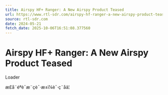 ```yaml
---
title: Airspy HF+ Ranger: A New Airspy Product Teased
url: https://www.rtl-sdr.com/airspy-hf-ranger-a-new-airspy-product-teased/
source: rtl-sdr.com
date: 2024-05-21
fetch_date: 2025-10-06T16:51:08.377560
---
```


# Airspy HF+ Ranger: A New Airspy Product Teased

Loader

æ­£å¨éªè¯æ¨çè¯·æ±ï¼è¯·ç¨åâ¦